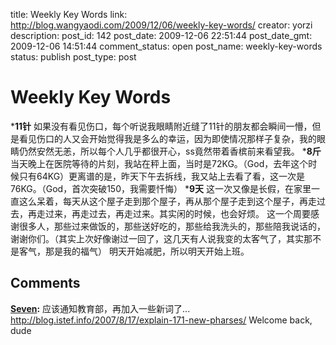 title: Weekly Key Words
link: http://blog.wangyaodi.com/2009/12/06/weekly-key-words/
creator: yorzi
description: 
post_id: 142
post_date: 2009-12-06 22:51:44
post_date_gmt: 2009-12-06 14:51:44
comment_status: open
post_name: weekly-key-words
status: publish
post_type: post

# Weekly Key Words

***11针** 如果没有看见伤口，每个听说我眼睛附近缝了11针的朋友都会瞬间一懵，但是看见伤口的人又会开始觉得我是多么的幸运，因为即使情况那样子复杂，我的眼睛仍然安然无恙，所以每个人几乎都很开心，ss竟然带着香槟前来看望我。 ***8斤** 当天晚上在医院等待的片刻，我站在秤上面，当时是72KG。（God，去年这个时候只有64KG）更离谱的是，昨天下午去拆线，我又站上去看了看，这一次是76KG。（God，首次突破150，我需要忏悔） ***9天** 这一次又像是长假，在家里一直这么呆着，每天从这个屋子走到那个屋子，再从那个屋子走到这个屋子，再走过去，再走过来，再走过去，再走过来。其实闲的时候，也会好烦。 这一个周要感谢很多人，那些过来做饭的，那些送好吃的，那些给我洗头的，那些陪我说话的，谢谢你们。（其实上次好像谢过一回了，这几天有人说我变的太客气了，其实那不是客气，那是我的福气） 明天开始减肥，所以明天开始上班。

## Comments

**[Seven](#346 "2009-12-07 01:03:55"):** 应该通知教育部，再加入一些新词了... http://blog.istef.info/2007/8/17/explain-171-new-pharses/ Welcome back, dude

